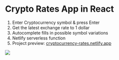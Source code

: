 # Crypto Rates App in React

1. Enter Cryptocurrency symbol & press Enter
2. Get the latest exchange rate to 1 dollar
3. Autocomplete fills in possible symbol variations
4. Netlify serverless function 
5. Project preview: [cryptocurrency-rates.netlify.app](https://cryptocurrency-rates.netlify.app/)

<a href="https://cryptocurrency-rates.netlify.app/"><img src="https://user-images.githubusercontent.com/3833560/209451211-dbac0184-6091-45f3-ba73-67018dc28dd3.png"></a>
